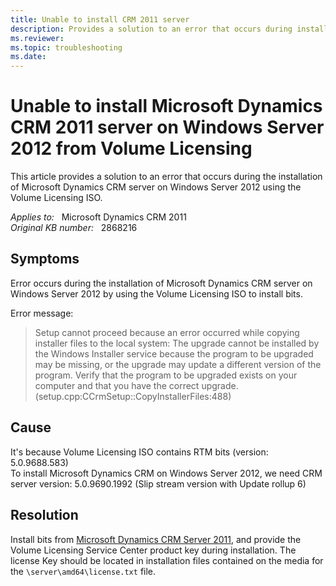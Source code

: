 ```yaml
---
title: Unable to install CRM 2011 server
description: Provides a solution to an error that occurs during installation of Microsoft Dynamics CRM server on Windows Server 2012 using the Volume Licensing ISO.
ms.reviewer: 
ms.topic: troubleshooting
ms.date: 
---
```

# Unable to install Microsoft Dynamics CRM 2011 server on Windows Server 2012 from Volume Licensing

This article provides a solution to an error that occurs during the installation of Microsoft Dynamics CRM server on Windows Server 2012 using the Volume Licensing ISO.

_Applies to:_ &nbsp; Microsoft Dynamics CRM 2011  
_Original KB number:_ &nbsp; 2868216

## Symptoms

Error occurs during the installation of Microsoft Dynamics CRM server on Windows Server 2012 by using the Volume Licensing ISO to install bits.

Error message:

> Setup cannot proceed because an error occurred while copying installer files to the local system: The upgrade cannot be installed by the Windows Installer service because the program to be upgraded may be missing, or the upgrade may update a different version of the program. Verify that the program to be upgraded exists on your computer and that you have the correct upgrade. (setup.cpp:CCrmSetup::CopyInstallerFiles:488)

## Cause

It's because Volume Licensing ISO contains RTM bits (version: 5.0.9688.583)  
To install Microsoft Dynamics CRM on Windows Server 2012, we need CRM server version: 5.0.9690.1992 (Slip stream version with Update rollup 6)

## Resolution

Install bits from [Microsoft Dynamics CRM Server 2011](https://www.microsoft.com/download/details.aspx?id=27822), and provide the Volume Licensing Service Center product key during installation. The license Key should be located in installation files contained on the media for the `\server\amd64\license.txt` file.

